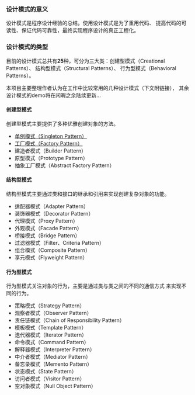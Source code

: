 ### 设计模式的意义
设计模式是程序设计经验的总结。使用设计模式是为了重用代码、
提高代码的可读性、保证代码可靠性，最终实现程序设计的真正工程化。
### 设计模式的类型
目前的设计模式总共有**25**种，可分为三大类：创建型模式（Creational Patterns）、
结构型模式（Structural Patterns）、
行为型模式（Behavioral Patterns）。  

本项目主要整理作者认为在工作中比较常用的几种设计模式（下文附链接），
其余设计模式的demo将在闲暇之余陆续更新...
#### 创建型模式
创建型模式主要提供了多种优雅创建对象的方法。
- [单例模式（Singleton Pattern）](https://github.com/Jatsby-Y/DesignPattern/tree/master/src/singleton)
- [工厂模式（Factory Pattern）](https://github.com/Jatsby-Y/DesignPattern/tree/master/src/factory)
- 建造者模式（Builder Pattern）
- 原型模式（Prototype Pattern）
- 抽象工厂模式（Abstract Factory Pattern）
#### 结构型模式
结构型模式主要通过类和接口的继承和引用来实现创建复杂对象的功能。
- 适配器模式（Adapter Pattern）
- 装饰器模式（Decorator Pattern）
- 代理模式（Proxy Pattern）
- 外观模式（Facade Pattern）
- 桥接模式（Bridge Pattern）
- 过滤器模式（Filter、Criteria Pattern）
- 组合模式（Composite Pattern）
- 享元模式（Flyweight Pattern）
#### 行为型模式
行为型模式关注对象的行为，主要是通过类与类之间的不同的通信方式
来实现不同的行为。
- 策略模式（Strategy Pattern）
- 观察者模式（Observer Pattern）
- 责任链模式（Chain of Responsibility Pattern）
- 模板模式（Template Pattern）
- 迭代器模式（Iterator Pattern）
- 命令模式（Command Pattern）
- 解释器模式（Interpreter Pattern）
- 中介者模式（Mediator Pattern）
- 备忘录模式（Memento Pattern）
- 状态模式（State Pattern）
- 访问者模式（Visitor Pattern）
- 空对象模式（Null Object Pattern）

